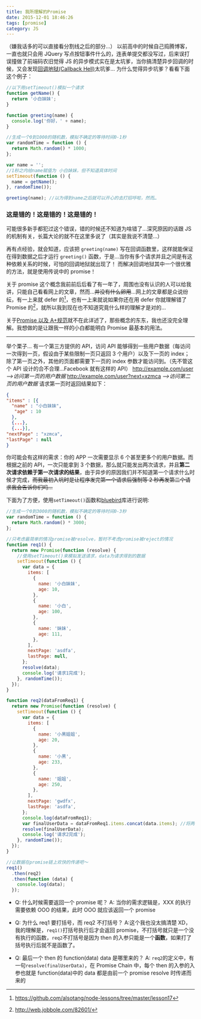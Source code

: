 ```yaml
---
title: 我所理解的Promise
date: 2015-12-01 18:46:26
tags: [promise]
category: JS
---
```


（嫌我话多的可以直接看分割线之后的部分…）
以前高中的时候自己捣腾博客，一直也就只会用 JQuery 写点按钮事件什么的，连表单提交都没写过，后来误打误撞做了前端码农旧觉得 JS 的异步模式实在是太坑爹，当你搞清楚异步回调的时候，又会发现[回调地狱(Callback Hell)](http://callbackhell.com/)太坑爹…
为什么觉得异步坑爹？看看下面这个例子：

```javascript
//以下用setTimeout()模拟一个请求
function getName() {
  return '小白妹妹';
}

function greeting(name) {
  console.log('你好，' + name);
}

//生成一个0到1000的随机数，模拟不确定的等待时间0-1秒
var randomTime = function () {
  return Math.random() * 1000;
};

var name = '';
//1秒之内给name赋值为 小白妹妹，但不知道具体时间
setTimeout(function () {
  name = getName();
}, randomTime());

greeting(name); //以为得到name之后就可以开心的去打招呼啦，然而…
```

### 这是错的！这是错的！这是错的！

可能很多新手都犯过这个错误，错的时候还不知道为啥错了…深究原因的话跟 JS 的机制有关，长篇大论的就不在这里多说了（其实是我说不清楚…）

再有点经验，就会知道，应该把 `greeting(name)` 写在回调函数里，这样就能保证在得到数据之后才运行 `greeting()` 函数，于是…当你有多个请求并且之间是有这种依赖关系的时候，可怕的回调地狱就出现了！
而解决回调地狱其中一个很优雅的方法，就是使用传说中的 promise！

关于 promise 这个概念我前前后后看了有一年了，周围也没有认识的人可以给我讲，只能自己看看网上的文章，然而…~~并没有什么卵用~~…网上的文章都是众说纷纭，有一上来就 defer 的[^1]，也有一上来就说如果你还在用 defer 你就理解错了 Promise 的[^2]，就所以我到现在也不知道究竟什么样的理解才是对的…

关于[Promise 以及 A+规范](http://segmentfault.com/a/1190000002452115)就不在此详述了，那些概念的东东，我也还没完全理解。我想做的是让跟我一样的小白都能明白 Promise 最基本的用法。

---

举个栗子…
有一个第三方提供的 API，访问 API 能够得到一些用户数据（每访问一次得到一页，假设由于某些限制一页只返回 3 个用户）以及下一页的 index；除了第一页之外，其他的页面都需要下一页的 index 参数才能访问到。（先不管这个 API 设计的合不合理…Facebook 就有这样的 API）
http://example.com/user _-->访问第一页的用户数据_
http://example.com/user?next=xzmca _-->访问第二页的用户数据_
请求第一页时返回结果如下：

```json
{
"items" : [{
  "name" : "小白妹妹",
   "age" : 10
  },
  {...},
  {...}],
"nextPage" : "xzmca",
"lastPage" : null
}
```

你可能会有这样的需求：你的 APP 一次需要显示 6 个甚至更多个的用户数据。而根据之前的 API，一次只能拿到 3 个数据，那么就只能发出两次请求，并且**第二次请求依赖于第一次请求的结果**，由于异步的原因我们并不知道第一个请求什么时候才完成，~~而我最初入坑时是让程序发完第一个请求后强制等 2 秒再发第二个请求我会告诉你们吗…~~

下面为了方便，使用`setTimeout()`函数和[bluebird](http://bluebirdjs.com/)库进行说明:

```javascript
//生成一个0到3000的随机数，模拟不确定的等待时间0-3秒
var randomTime = function () {
  return Math.random() * 3000;
};

//只考虑最简单的情况promise被resolve，暂时不考虑promise被reject的情况
function req1() {
  return new Promise(function (resolve) {
    //使用setTimeout()来模拟发送请求，data为请求得到的数据
    setTimeout(function () {
      var data = {
        items: [
          {
            name: '小白妹妹',
            age: 10,
          },
          {
            name: '小白',
            age: 100,
          },
          {
            name: '妹妹',
            age: 111,
          },
        ],
        nextPage: 'asdfa',
        lastPage: null,
      };
      resolve(data);
      console.log('请求1完成');
    }, randomTime());
  });
}

function req2(dataFromReq1) {
  return new Promise(function (resolve) {
    setTimeout(function () {
      var data = {
        items: [
          {
            name: '小黑姐姐',
            age: 20,
          },
          {
            name: '小黑',
            age: 233,
          },
          {
            name: '姐姐',
            age: 250,
          },
        ],
        nextPage: 'gwdfx',
        lastPage: 'asdfa',
      };
      console.log(dataFromReq1);
      var finalUserData = dataFromReq1.items.concat(data.items); //将两次得到的用户数据合并
      resolve(finalUserData);
      console.log('请求2完成');
    }, randomTime());
  });
}

//让数据在promise链上欢快的传递吧～
req1()
  .then(req2)
  .then(function (data) {
    console.log(data);
  });
```

- Q: 什么时候需要返回一个 promise 呢？
  A: 当你的需求逻辑是，XXX 的执行需要依赖 OOO 的结果，此时 OOO 就应该返回一个 promise

- Q: 为什么 req1 要打括号，而 req2 不打括号？
  A:这个我也没太搞清楚 XD，我的理解是，`req1()`打括号执行后才会返回 promise，不打括号就只是一个没有执行的函数，`req2`不打括号是因为 then 的入参只能是一个**函数**，如果打了括号执行后就不是函数了。

- Q: 最后一个 then 的 function(data) data 是哪里来的？
  A: `req2`的定义中，有一句`resolve(finalUserData)`，在 Promise Chain 中，每个 then 的入参的入参也就是 function(data)中的 data 都是由前一个 promise resolve 时传递而来的

[^1]: https://github.com/alsotang/node-lessons/tree/master/lesson17
[^2]: http://web.jobbole.com/82601/
